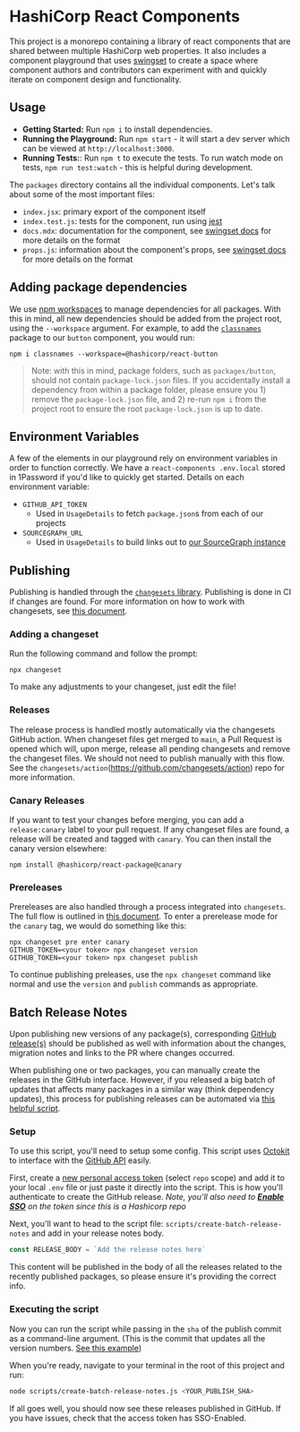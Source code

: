 # HashiCorp React Components

This project is a monorepo containing a library of react components that are shared between multiple HashiCorp web properties. It also includes a component playground that uses [swingset](https://github.com/hashicorp/swingset) to create a space where component authors and contributors can experiment with and quickly iterate on component design and functionality.

## Usage

- **Getting Started:** Run `npm i` to install dependencies.
- **Running the Playground:** Run `npm start` - it will start a dev server which can be viewed at `http://localhost:3000`.
- **Running Tests:**: Run `npm t` to execute the tests. To run watch mode on tests, `npm run test:watch` - this is helpful during development.

The `packages` directory contains all the individual components. Let's talk about some of the most important files:

- `index.jsx`: primary export of the component itself
- `index.test.js`: tests for the component, run using [jest](https://jestjs.io/)
- `docs.mdx`: documentation for the component, see [swingset docs](https://github.com/hashicorp/swingset#usage) for more details on the format
- `props.js`: information about the component's props, see [swingset docs](https://github.com/hashicorp/swingset#props) for more details on the format

## Adding package dependencies

We use [npm workspaces](https://docs.npmjs.com/cli/v7/using-npm/workspaces/) to manage dependencies for all packages. With this in mind, all new dependencies should be added from the project root, using the `--workspace` argument. For example, to add the [`classnames`](https://www.npmjs.com/package/classnames) package to our `button` component, you would run:

```
npm i classnames --workspace=@hashicorp/react-button
```

> Note: with this in mind, package folders, such as `packages/button`, should not contain `package-lock.json` files. If you accidentally install a dependency from within a package folder, please ensure you 1) remove the `package-lock.json` file, and 2) re-run `npm i` from the project root to ensure the root `package-lock.json` is up to date.

## Environment Variables

A few of the elements in our playground rely on environment variables in order to function correctly. We have a `react-components .env.local` stored in 1Password if you'd like to quickly get started. Details on each environment variable:

- `GITHUB_API_TOKEN`
  - Used in `UsageDetails` to fetch `package.json`s from each of our projects
- `SOURCEGRAPH_URL`
  - Used in `UsageDetails` to build links out to [our SourceGraph instance](https://sourcegraph.hashi-mktg.com)

## Publishing

Publishing is handled through the [`changesets` library](https://github.com/atlassian/changesets). Publishing is done in CI if changes are found. For more information on how to work with changesets, see [this document](https://github.com/atlassian/changesets/blob/main/docs/adding-a-changeset.md).

### Adding a changeset

Run the following command and follow the prompt:

```
npx changeset
```

To make any adjustments to your changeset, just edit the file!

### Releases

The release process is handled mostly automatically via the changesets GitHub action. When changeset files get merged to `main`, a Pull Request is opened which will, upon merge, release all pending changesets and remove the changeset files. We should not need to publish manually with this flow. See the `changesets/action`(https://github.com/changesets/action) repo for more information.

### Canary Releases

If you want to test your changes before merging, you can add a `release:canary` label to your pull request. If any changeset files are found, a release will be created and tagged with `canary`. You can then install the canary version elsewhere:

```
npm install @hashicorp/react-package@canary
```

### Prereleases

Prereleases are also handled through a process integrated into `changesets`. The full flow is outlined in [this document](https://github.com/atlassian/changesets/blob/main/docs/prereleases.md). To enter a prerelease mode for the `canary` tag, we would do something like this:

```
npx changeset pre enter canary
GITHUB_TOKEN=<your token> npx changeset version
GITHUB_TOKEN=<your token> npx changeset publish
```

To continue publishing preleases, use the `npx changeset` command like normal and use the `version` and `publish` commands as appropriate.

## Batch Release Notes

Upon publishing new versions of any package(s), corresponding [GitHub release(s)](https://github.com/hashicorp/react-components/releases) should be published as well with information about the changes, migration notes and links to the PR where changes occurred.

When publishing one or two packages, you can manually create the releases in the GitHub interface. However, if you released a big batch of updates that affects many packages in a similar way (think dependency updates), this process for publishing releases can be automated via [this helpful script](https://github.com/hashicorp/react-components/blob/main/scripts/create-batch-release-notes.js).

### Setup

To use this script, you'll need to setup some config. This script uses [Octokit](https://github.com/octokit/core.js#rest-api-example) to interface with the [GitHub API](https://docs.github.com/en/rest/reference/repos#create-a-release) easily.

First, create a [new personal access token](https://docs.github.com/en/github/authenticating-to-github/creating-a-personal-access-token) (select `repo` scope) and add it to your local `.env` file or just paste it directly into the script. This is how you'll authenticate to create the GitHub release. _Note, you'll also need to [**Enable SSO**](https://docs.github.com/en/github/authenticating-to-github/authorizing-a-personal-access-token-for-use-with-saml-single-sign-on) on the token since this is a Hashicorp repo_

Next, you'll want to head to the script file: `scripts/create-batch-release-notes` and add in your release notes body.

```js
const RELEASE_BODY = `Add the release notes here`
```

This content will be published in the body of all the releases related to the recently published packages, so please ensure it's providing the correct info.

### Executing the script

Now you can run the script while passing in the `sha` of the publish commit as a command-line argument. (This is the commit that updates all the version numbers. [See this example](https://github.com/hashicorp/react-components/commit/49699840cdb61fffbe4cdbce01a10873626a2259))

When you're ready, navigate to your terminal in the root of this project and run:

```sh
node scripts/create-batch-release-notes.js <YOUR_PUBLISH_SHA>
```

If all goes well, you should now see these releases published in GitHub. If you have issues, check that the access token has SSO-Enabled.
